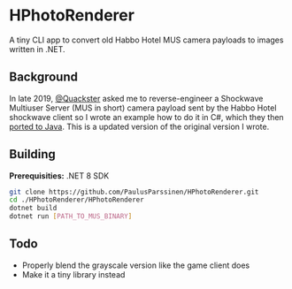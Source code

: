 # HPhotoRenderer
A tiny CLI app to convert old Habbo Hotel MUS camera payloads to images written in .NET.

## Background
In late 2019, [@Quackster](https://github.com/Quackster) asked me to reverse-engineer a Shockwave Multiuser Server (MUS in short) camera payload sent by the Habbo Hotel shockwave client so I wrote an example how to do it in C#, which they then [ported to Java](https://github.com/Quackster/PhotoRenderer). 
This is a updated version of the original version I wrote.

## Building
**Prerequisities:** .NET 8 SDK
```sh
git clone https://github.com/PaulusParssinen/HPhotoRenderer.git
cd ./HPhotoRenderer/HPhotoRenderer
dotnet build
dotnet run [PATH_TO_MUS_BINARY]
```

## Todo
* Properly blend the grayscale version like the game client does
* Make it a tiny library instead
